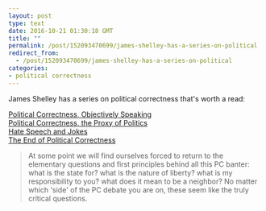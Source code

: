```yaml
---
layout: post
type: text
date: 2016-10-21 01:30:18 GMT
title: ""
permalink: /post/152093470699/james-shelley-has-a-series-on-political
redirect_from: 
  - /post/152093470699/james-shelley-has-a-series-on-political
categories:
- political correctness
---
```

<p><p>James Shelley has a series on political correctness that's worth a read:</p>

<p><a href="http://jamesshelley.com/2016/10/08/political-correctness-objectively-speaking/">Political Correctness, Objectively Speaking</a><br/>
<a href="http://jamesshelley.com/2016/10/15/political-correctness-proxy-politics/">Political Correctness, the Proxy of Politics</a><br/>
<a href="http://jamesshelley.com/2016/10/19/hate-speech-and-jokes/">Hate Speech and Jokes</a><br/>
<a href="http://jamesshelley.com/2016/10/19/end-political-correctness/">The End of Political Correctness</a></p>

<blockquote>At some point we will find ourselves forced to return to the elementary questions and first principles behind all this PC banter: what is the state for? what is the nature of liberty? what is my responsibility to you? what does it mean to be a neighbor? No matter which 'side' of the PC debate you are on, these seem like the truly critical questions.</blockquote></p>